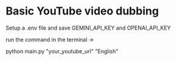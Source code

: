 # Basic YouTube video dubbing

Setup a .env file and save GEMINI_API_KEY and OPENAI_API_KEY

run the command in the terminal -> 

python main.py "your_youtube_url" "English" 
